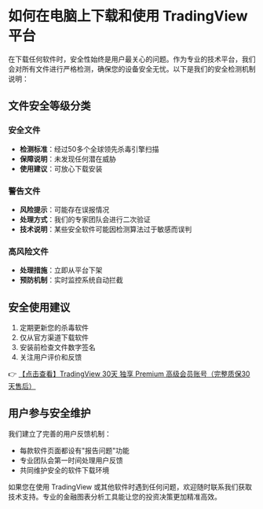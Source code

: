 # 如何在电脑上下载和使用 TradingView 平台

在下载任何软件时，安全性始终是用户最关心的问题。作为专业的技术平台，我们会对所有文件进行严格检测，确保您的设备安全无忧。以下是我们的安全检测机制说明：

## 文件安全等级分类

### 安全文件
- **检测标准**：经过50多个全球领先杀毒引擎扫描
- **保障说明**：未发现任何潜在威胁
- **使用建议**：可放心下载安装

### 警告文件
- **风险提示**：可能存在误报情况
- **处理方式**：我们的专家团队会进行二次验证
- **技术说明**：某些安全软件可能因检测算法过于敏感而误判

### 高风险文件
- **处理措施**：立即从平台下架
- **预防机制**：实时监控系统自动拦截

## 安全使用建议

1. 定期更新您的杀毒软件
2. 仅从官方渠道下载软件
3. 安装前检查文件数字签名
4. 关注用户评价和反馈

👉 [【点击查看】TradingView 30天 独享 Premium 高级会员账号（完整质保30天售后）](https://bit.ly/TradingView-Pro)

## 用户参与安全维护

我们建立了完善的用户反馈机制：
- 每款软件页面都设有"报告问题"功能
- 专业团队会第一时间处理用户反馈
- 共同维护安全的软件下载环境

如果您在使用 TradingView 或其他软件时遇到任何问题，欢迎随时联系我们获取技术支持。专业的金融图表分析工具能让您的投资决策更加精准高效。